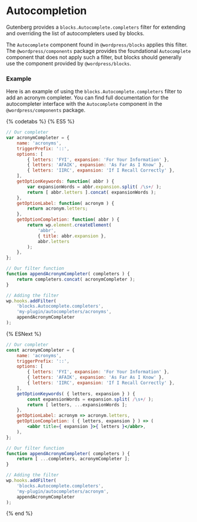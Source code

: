 Autocompletion
==============

Gutenberg provides a `blocks.Autocomplete.completers` filter for extending and overriding the list of autocompleters used by blocks.

The `Autocomplete` component found in `@wordpress/blocks` applies this filter. The `@wordpress/components` package provides the foundational `Autocomplete` component that does not apply such a filter, but blocks should generally use the component provided by `@wordpress/blocks`.

### Example

Here is an example of using the `blocks.Autocomplete.completers` filter to add an acronym completer. You can find full documentation for the autocompleter interface with the `Autocomplete` component in the `@wordpress/components` package.

{% codetabs %}
{% ES5 %}
```js
// Our completer
var acronymCompleter = {
	name: 'acronyms',
	triggerPrefix: '::',
	options: [
		{ letters: 'FYI', expansion: 'For Your Information' },
		{ letters: 'AFAIK', expansion: 'As Far As I Know' },
		{ letters: 'IIRC', expansion: 'If I Recall Correctly' },
	],
	getOptionKeywords: function( abbr ) {
		var expansionWords = abbr.expansion.split( /\s+/ );
		return [ abbr.letters ].concat( expansionWords );
	},
	getOptionLabel: function( acronym ) {
		return acronym.letters;
	},
	getOptionCompletion: function( abbr ) {
		return wp.element.createElement(
			'abbr',
			{ title: abbr.expansion },
			abbr.letters
		);
	},
};

// Our filter function
function appendAcronymCompleter( completers ) {
	return completers.concat( acronymCompleter );
}

// Adding the filter
wp.hooks.addFilter(
	'blocks.Autocomplete.completers',
	'my-plugin/autocompleters/acronyms',
	appendAcronymCompleter
);
```
{% ESNext %}
```jsx
// Our completer
const acronymCompleter = {
	name: 'acronyms',
	triggerPrefix: '::',
	options: [
		{ letters: 'FYI', expansion: 'For Your Information' },
		{ letters: 'AFAIK', expansion: 'As Far As I Know' },
		{ letters: 'IIRC', expansion: 'If I Recall Correctly' },
	],
	getOptionKeywords( { letters, expansion } ) {
		const expansionWords = expansion.split( /\s+/ );
		return [ letters, ...expansionWords ];
	},
	getOptionLabel: acronym => acronym.letters,
	getOptionCompletion: ( { letters, expansion } ) => (
		<abbr title={ expansion }>{ letters }</abbr>,
	),
};

// Our filter function
function appendAcronymCompleter( completers ) {
	return [ ...completers, acronymCompleter ];
}

// Adding the filter
wp.hooks.addFilter(
	'blocks.Autocomplete.completers',
	'my-plugin/autocompleters/acronym',
	appendAcronymCompleter
);
```
{% end %}
